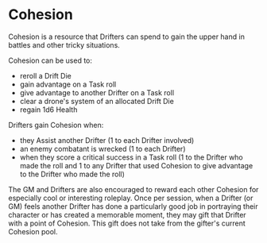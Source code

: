 # Cohesion

Cohesion is a resource that Drifters can spend to gain the upper hand in battles and other tricky situations.

Cohesion can be used to:

- reroll a Drift Die
- gain advantage on a Task roll
- give advantage to another Drifter on a Task roll
- clear a drone's system of an allocated Drift Die
- regain 1d6 Health

Drifters gain Cohesion when:

- they Assist another Drifter (1 to each Drifter involved)
- an enemy combatant is wrecked (1 to each Drifter)
- when they score a critical success in a Task roll (1 to the Drifter who made the roll and 1 to any Drifter that used Cohesion to give advantage to the Drifter who made the roll)

The GM and Drifters are also encouraged to reward each other Cohesion for especially cool or interesting roleplay. Once per session, when a Drifter (or GM) feels another Drifter has done a particularly good job in portraying their character or has created a memorable moment, they may gift that Drifter with a point of Cohesion. This gift does not take from the gifter's current Cohesion pool.
